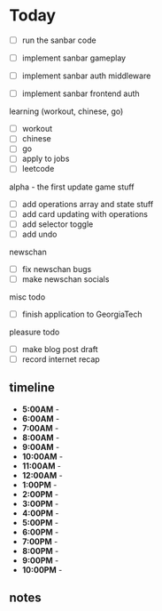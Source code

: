 # Today

- [ ] run the sanbar code
- [ ] implement sanbar gameplay 
- [ ] implement sanbar auth middleware
- [ ] implement sanbar frontend auth


learning (workout, chinese, go)
- [ ] workout
- [ ] chinese
- [ ] go
- [ ] apply to jobs
- [ ] leetcode

alpha - the first update
game stuff
- [ ] add operations array and state stuff
- [ ] add card updating with operations
- [ ] add selector toggle
- [ ] add undo 

newschan
- [ ] fix newschan bugs
- [ ] make newschan socials

misc todo
- [ ] finish application to GeorgiaTech

pleasure todo
- [ ] make blog post draft
- [ ] record internet recap

## timeline
- **5:00AM** - 
- **6:00AM** - 
- **7:00AM** - 
- **8:00AM** - 
- **9:00AM** - 
- **10:00AM** - 
- **11:00AM** - 
- **12:00AM** - 
- **1:00PM** - 
- **2:00PM** - 
- **3:00PM** - 
- **4:00PM** - 
- **5:00PM** - 
- **6:00PM** - 
- **7:00PM** - 
- **8:00PM** - 
- **9:00PM** - 
- **10:00PM** - 

## notes
